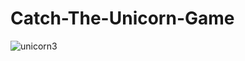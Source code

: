 # Catch-The-Unicorn-Game

![unicorn3](https://user-images.githubusercontent.com/56477695/139956836-e9234f95-b320-4fbb-9505-b8ce46ec66f9.jpg)
